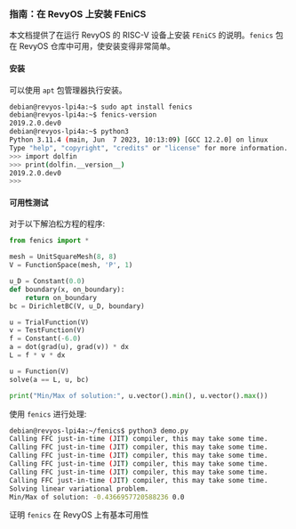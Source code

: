 ### **指南：在 RevyOS 上安装 FEniCS**

本文档提供了在运行 RevyOS 的 RISC-V 设备上安装 `FEniCS` 的说明。`fenics` 包在 RevyOS 仓库中可用，使安装变得非常简单。

#### 安装

可以使用 `apt` 包管理器执行安装。

```bash
debian@revyos-lpi4a:~$ sudo apt install fenics
debian@revyos-lpi4a:~$ fenics-version
2019.2.0.dev0
debian@revyos-lpi4a:~$ python3
Python 3.11.4 (main, Jun  7 2023, 10:13:09) [GCC 12.2.0] on linux
Type "help", "copyright", "credits" or "license" for more information.
>>> import dolfin
>>> print(dolfin.__version__)
2019.2.0.dev0
>>>
```

#### 可用性测试

对于以下解泊松方程的程序:

```python
from fenics import *

mesh = UnitSquareMesh(8, 8)
V = FunctionSpace(mesh, 'P', 1)

u_D = Constant(0.0)
def boundary(x, on_boundary):
    return on_boundary
bc = DirichletBC(V, u_D, boundary)

u = TrialFunction(V)
v = TestFunction(V)
f = Constant(-6.0)
a = dot(grad(u), grad(v)) * dx
L = f * v * dx

u = Function(V)
solve(a == L, u, bc)

print("Min/Max of solution:", u.vector().min(), u.vector().max())
```

使用 `fenics` 进行处理:

```bash
debian@revyos-lpi4a:~/fenics$ python3 demo.py
Calling FFC just-in-time (JIT) compiler, this may take some time.
Calling FFC just-in-time (JIT) compiler, this may take some time.
Calling FFC just-in-time (JIT) compiler, this may take some time.
Calling FFC just-in-time (JIT) compiler, this may take some time.
Calling FFC just-in-time (JIT) compiler, this may take some time.
Calling FFC just-in-time (JIT) compiler, this may take some time.
Solving linear variational problem.
Min/Max of solution: -0.4366957720588236 0.0
```

证明 `fenics` 在 RevyOS 上有基本可用性
